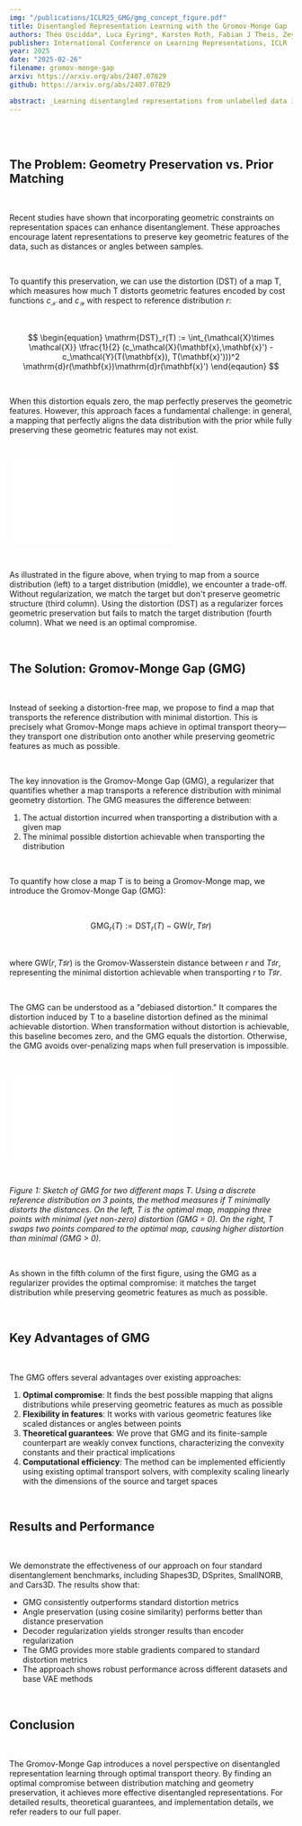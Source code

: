 ```yaml
---
img: "/publications/ICLR25_GMG/gmg_concept_figure.pdf"
title: Disentangled Representation Learning with the Gromov-Monge Gap
authors: Théo Uscidda*, Luca Eyring*, Karsten Roth, Fabian J Theis, Zeynep Akata*, Marco Cuturi*
publisher: International Conference on Learning Representations, ICLR
year: 2025
date: "2025-02-26"
filename: gromov-monge-gap
arxiv: https://arxiv.org/abs/2407.07829
github: https://arxiv.org/abs/2407.07829

abstract: _Learning disentangled representations from unlabelled data is a fundamental challenge in machine learning. Solving it may unlock other problems, such as generalization, interpretability, or fairness. Although remarkably challenging to solve in theory, disentanglement is often achieved in practice through prior matching. Furthermore, recent works have shown that prior matching approaches can be enhanced by leveraging geometrical considerations, e.g., by learning representations that preserve geometric features of the data, such as distances or angles between points. However, matching the prior while preserving geometric features is challenging, as a mapping that fully preserves these features while aligning the data distribution with the prior does not exist in general. To address these challenges, we introduce a novel approach to disentangled representation learning based on quadratic optimal transport. We formulate the problem using Gromov-Monge maps that transport one distribution onto another with minimal distortion of predefined geometric features, preserving them as much as can be achieved. To compute such maps, we propose the Gromov-Monge-Gap (GMG), a regularizer quantifying whether a map moves a reference distribution with minimal geometry distortion. We demonstrate the effectiveness of our approach for disentanglement across four standard benchmarks, outperforming other methods leveraging geometric considerations._
---
```


</br>

</br>

## The Problem: Geometry Preservation vs. Prior Matching

</br>

Recent studies have shown that incorporating geometric constraints on representation spaces can enhance disentanglement. These approaches encourage latent representations to preserve key geometric features of the data, such as distances or angles between samples. 

</br>

To quantify this preservation, we can use the distortion (DST) of a map T, which measures how much T distorts geometric features encoded by cost functions $c_\mathcal{X}$ and $c_\mathcal{Y}$ with respect to reference distribution $r$:

</br>

$$
\begin{equation}
\mathrm{DST}_r(T) := \int_{\mathcal{X}\times \mathcal{X}} \tfrac{1}{2} (c_\mathcal{X}(\mathbf{x},\mathbf{x}') - c_\mathcal{Y}(T(\mathbf{x}), T(\mathbf{x}')))^2 \mathrm{d}r(\mathbf{x})\mathrm{d}r(\mathbf{x}')
\end{eqaution}
$$

</br>

When this distortion equals zero, the map perfectly preserves the geometric features. However, this approach faces a fundamental challenge: in general, a mapping that perfectly aligns the data distribution with the prior while fully preserving these geometric features may not exist.

</br>

![text](/publications/ICL25_gmg/gmg_toy_data.pdf)

</br>

As illustrated in the figure above, when trying to map from a source distribution (left) to a target distribution (middle), we encounter a trade-off. Without regularization, we match the target but don't preserve geometric structure (third column). Using the distortion (DST) as a regularizer forces geometric preservation but fails to match the target distribution (fourth column). What we need is an optimal compromise.

</br>

## The Solution: Gromov-Monge Gap (GMG)

</br>

Instead of seeking a distortion-free map, we propose to find a map that transports the reference distribution with minimal distortion. This is precisely what Gromov-Monge maps achieve in optimal transport theory—they transport one distribution onto another while preserving geometric features as much as possible.

</br>

The key innovation is the Gromov-Monge Gap (GMG), a regularizer that quantifies whether a map transports a reference distribution with minimal geometry distortion. The GMG measures the difference between:
1. The actual distortion incurred when transporting a distribution with a given map
2. The minimal possible distortion achievable when transporting the distribution

</br>

To quantify how close a map T is to being a Gromov-Monge map, we introduce the Gromov-Monge Gap (GMG):

</br>

$$
\begin{equation}
\mathrm{GMG}_r(T) := \mathrm{DST}_r(T) - \mathrm{GW}(r, T\sharp r)
\end{equation}
$$

</br>

where $\mathrm{GW}(r, T\sharp r)$ is the Gromov-Wasserstein distance between $r$ and $T\sharp r$, representing the minimal distortion achievable when transporting $r$ to $T\sharp r$.

</br>

The GMG can be understood as a "debiased distortion." It compares the distortion induced by T to a baseline distortion defined as the minimal achievable distortion. When transformation without distortion is achievable, this baseline becomes zero, and the GMG equals the distortion. Otherwise, the GMG avoids over-penalizing maps when full preservation is impossible.

</br>

![text](/publications/ICL25_gmg/gmg_concept_figure.pdf)

</br>

*Figure 1: Sketch of GMG for two different maps T. Using a discrete reference distribution on 3 points, the method measures if T minimally distorts the distances. On the left, T is the optimal map, mapping three points with minimal (yet non-zero) distortion (GMG = 0). On the right, T swaps two points compared to the optimal map, causing higher distortion than minimal (GMG > 0).*

</br>

As shown in the fifth column of the first figure, using the GMG as a regularizer provides the optimal compromise: it matches the target distribution while preserving geometric features as much as possible.

</br>

## Key Advantages of GMG

</br>

The GMG offers several advantages over existing approaches:

1. **Optimal compromise**: It finds the best possible mapping that aligns distributions while preserving geometric features as much as possible
2. **Flexibility in features**: It works with various geometric features like scaled distances or angles between points
3. **Theoretical guarantees**: We prove that GMG and its finite-sample counterpart are weakly convex functions, characterizing the convexity constants and their practical implications
4. **Computational efficiency**: The method can be implemented efficiently using existing optimal transport solvers, with complexity scaling linearly with the dimensions of the source and target spaces

</br>

## Results and Performance

</br>

We demonstrate the effectiveness of our approach on four standard disentanglement benchmarks, including Shapes3D, DSprites, SmallNORB, and Cars3D. The results show that:

- GMG consistently outperforms standard distortion metrics
- Angle preservation (using cosine similarity) performs better than distance preservation
- Decoder regularization yields stronger results than encoder regularization
- The GMG provides more stable gradients compared to standard distortion metrics
- The approach shows robust performance across different datasets and base VAE methods

</br>

## Conclusion

</br>

The Gromov-Monge Gap introduces a novel perspective on disentangled representation learning through optimal transport theory. By finding an optimal compromise between distribution matching and geometry preservation, it achieves more effective disentangled representations. For detailed results, theoretical guarantees, and implementation details, we refer readers to our full paper.